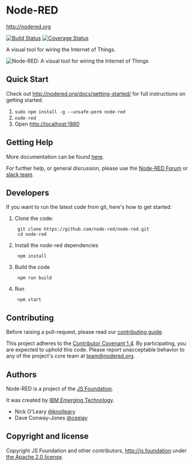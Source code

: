 # Node-RED

http://nodered.org

[![Build Status](https://travis-ci.org/node-red/node-red.svg?branch=master)](https://travis-ci.org/node-red/node-red)
[![Coverage Status](https://coveralls.io/repos/node-red/node-red/badge.svg?branch=master)](https://coveralls.io/r/node-red/node-red?branch=master)

A visual tool for wiring the Internet of Things.

![Node-RED: A visual tool for wiring the Internet of Things](http://nodered.org/images/node-red-screenshot.png)

## Quick Start

Check out http://nodered.org/docs/getting-started/ for full instructions on getting
started.

1. `sudo npm install -g --unsafe-perm node-red`
2. `node-red`
3. Open <http://localhost:1880>

## Getting Help

More documentation can be found [here](http://nodered.org/docs).

For further help, or general discussion, please use the [Node-RED Forum](https://discourse.nodered.org) or [slack team](https://nodered.org/slack).

## Developers

If you want to run the latest code from git, here's how to get started:

1. Clone the code:

        git clone https://github.com/node-red/node-red.git
        cd node-red

2. Install the node-red dependencies

        npm install

3. Build the code

        npm run build

4. Run

        npm start

## Contributing

Before raising a pull-request, please read our
[contributing guide](https://github.com/node-red/node-red/blob/master/CONTRIBUTING.md).

This project adheres to the [Contributor Covenant 1.4](http://contributor-covenant.org/version/1/4/).
 By participating, you are expected to uphold this code. Please report unacceptable
 behavior to any of the project's core team at team@nodered.org.

## Authors

Node-RED is a project of the [JS Foundation](http://js.foundation).

It was created by [IBM Emerging Technology](https://www.ibm.com/blogs/emerging-technology/).

* Nick O'Leary [@knolleary](http://twitter.com/knolleary)
* Dave Conway-Jones [@ceejay](http://twitter.com/ceejay)



## Copyright and license

Copyright JS Foundation and other contributors, http://js.foundation under [the Apache 2.0 license](LICENSE).
